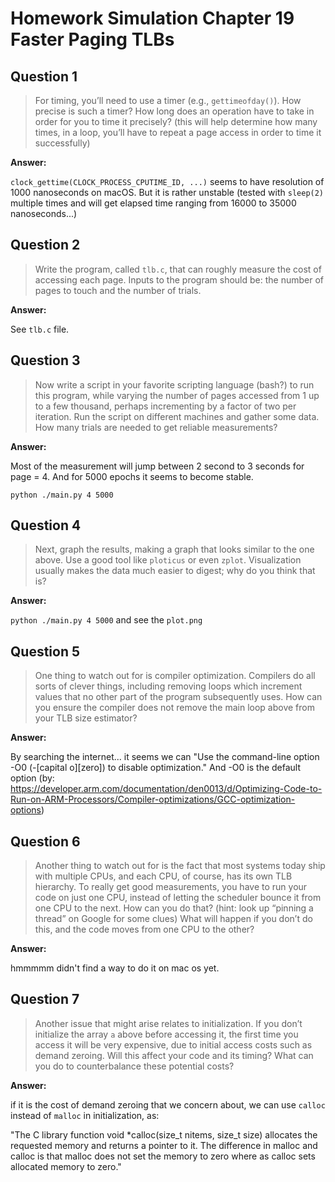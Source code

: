 # Homework Simulation Chapter 19 Faster Paging TLBs

## Question 1

> For timing, you’ll need to use a timer (e.g., `gettimeofday()`). How precise is such a timer? How long does an operation have to take in order for you to time it precisely? (this will help determine how many times, in a loop, you’ll have to repeat a page access in order to time it successfully)

**Answer:**

`clock_gettime(CLOCK_PROCESS_CPUTIME_ID, ...)` seems to have resolution of 1000 nanoseconds on macOS. But it is rather unstable (tested with `sleep(2)` multiple times and will get elapsed time ranging from 16000 to 35000 nanoseconds...)

## Question 2

> Write the program, called `tlb.c`, that can roughly measure the cost of accessing each page. Inputs to the program should be: the number of pages to touch and the number of trials.

**Answer:**

See `tlb.c` file.

## Question 3

> Now write a script in your favorite scripting language (bash?) to run this program, while varying the number of pages accessed from 1 up to a few thousand, perhaps incrementing by a factor of two per iteration. Run the script on different machines and gather some data. How many trials are needed to get reliable measurements?

**Answer:**

Most of the measurement will jump between 2 second to 3 seconds for page = 4. And for 5000 epochs it seems to become stable.

`python ./main.py 4 5000`

## Question 4

> Next, graph the results, making a graph that looks similar to the one above. Use a good tool like `ploticus` or even `zplot`. Visualization usually makes the data much easier to digest; why do you think that is?

**Answer:**

`python ./main.py 4 5000` and see the `plot.png`

## Question 5

> One thing to watch out for is compiler optimization. Compilers do all sorts of clever things, including removing loops which increment values that no other part of the program subsequently uses. How can you ensure the compiler does not remove the main loop above from your TLB size estimator?

**Answer:**

By searching the internet... it seems we can "Use the command-line option -O0 (-[capital o][zero]) to disable optimization." And -O0 is the default option (by: https://developer.arm.com/documentation/den0013/d/Optimizing-Code-to-Run-on-ARM-Processors/Compiler-optimizations/GCC-optimization-options)

## Question 6

> Another thing to watch out for is the fact that most systems today ship with multiple CPUs, and each CPU, of course, has its own TLB hierarchy. To really get good measurements, you have to run your code on just one CPU, instead of letting the scheduler bounce it from one CPU to the next. How can you do that? (hint: look up “pinning a thread” on Google for some clues) What will happen if you don’t do this, and the code moves from one CPU to the other?

**Answer:**

hmmmmm didn't find a way to do it on mac os yet.

## Question 7

> Another issue that might arise relates to initialization. If you don’t initialize the array `a` above before accessing it, the first time you access it will be very expensive, due to initial access costs such as demand zeroing. Will this affect your code and its timing? What can you do to counterbalance these potential costs?

**Answer:**

if it is the cost of demand zeroing that we concern about, we can use `calloc` instead of `malloc` in initialization, as:

"The C library function void \*calloc(size_t nitems, size_t size) allocates the requested memory and returns a pointer to it. The difference in malloc and calloc is that malloc does not set the memory to zero where as calloc sets allocated memory to zero."
